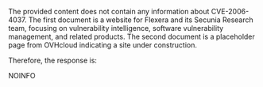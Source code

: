 The provided content does not contain any information about CVE-2006-4037. The first document is a website for Flexera and its Secunia Research team, focusing on vulnerability intelligence, software vulnerability management, and related products. The second document is a placeholder page from OVHcloud indicating a site under construction.

Therefore, the response is:

NOINFO